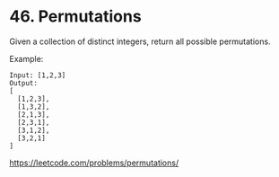 # 46. Permutations

Given a collection of distinct integers, return all possible permutations.

Example:

```Test
Input: [1,2,3]
Output:
[
  [1,2,3],
  [1,3,2],
  [2,1,3],
  [2,3,1],
  [3,1,2],
  [3,2,1]
]
```

<https://leetcode.com/problems/permutations/>
